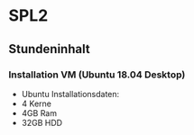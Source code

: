 # SPL2

## Stundeninhalt
### Installation VM (Ubuntu 18.04 Desktop)
* Ubuntu Installationsdaten:
* 4 Kerne
* 4GB Ram 
* 32GB HDD
